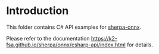# Introduction

This folder contains C# API examples for [sherpa-onnx][sherpa-onnx].

Please refer to the documentation
https://k2-fsa.github.io/sherpa/onnx/csharp-api/index.html
for details.

[sherpa-onnx]: https://github.com/k2-fsa/sherpa-onnx
